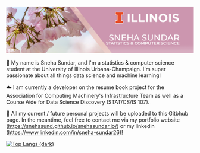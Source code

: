 ![image](https://github.com/snehasund/snehasund/blob/main/linkedin-banner-image-5.png)

🎀 My name is Sneha Sundar, and I'm a statistics & computer science student at the University of Illinois Urbana-Champaign. I'm super passionate about all things data science and machine learning!

☁️ I am currently a developer on the resume book project for the Association for Computing Machinery's Infrastructure Team as well as a Course Aide for Data Science Discovery (STAT/CS/IS 107). 

🧸 All my current / future personal projects will be uploaded to this Gitbhub page. In the meantime, feel free to contact me via my portfolio website (https://snehasund.github.io/snehasundar.io/) or my linkedin (https://www.linkedin.com/in/sneha-sundar26)!

[![Top Langs (dark)](https://github-readme-stats-git-masterrstaa-rickstaa.vercel.app/api/top-langs/?username=snehasund&theme=transparent&text_color=ffffff&title_color=ffffff&langs_count=8&size_weight=0.3&count_weight=0.7&layout=compact#gh-dark-mode-only)](https://github.com/anuraghazra/github-readme-stats#gh-dark-mode-only)



<!--
**snehasund/snehasund** is a ✨ _special_ ✨ repository because its `README.md` (this file) appears on your GitHub profile.

Here are some ideas to get you started:

- 🔭 I’m currently working on ...
- 🌱 I’m currently learning ...
- 👯 I’m looking to collaborate on ...
- 🤔 I’m looking for help with ...
- 💬 Ask me about ...
- 📫 How to reach me: ...
- 😄 Pronouns: ...
- ⚡ Fun fact: ...
-->

